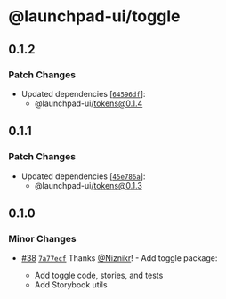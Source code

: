 # @launchpad-ui/toggle

## 0.1.2

### Patch Changes

- Updated dependencies [[`64596df`](https://github.com/launchdarkly/launchpad-ui/commit/64596df8d4116e0008f135867b47a64cb175977c)]:
  - @launchpad-ui/tokens@0.1.4

## 0.1.1

### Patch Changes

- Updated dependencies [[`45e786a`](https://github.com/launchdarkly/launchpad-ui/commit/45e786a9972406fbf0f93f73aeeaa81d1fded4f8)]:
  - @launchpad-ui/tokens@0.1.3

## 0.1.0

### Minor Changes

- [#38](https://github.com/launchdarkly/launchpad-ui/pull/38) [`7a77ecf`](https://github.com/launchdarkly/launchpad-ui/commit/7a77ecfeae37faafc3d3e6dcb6704690937e9362) Thanks [@Niznikr](https://github.com/Niznikr)! - Add toggle package:

  - Add toggle code, stories, and tests
  - Add Storybook utils

